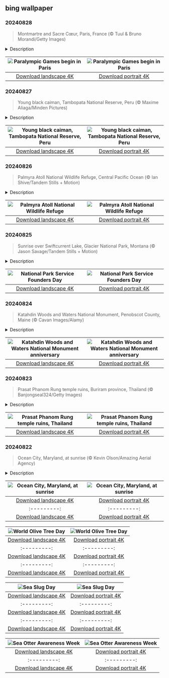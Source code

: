 ## bing wallpaper

### 20240828

> Montmartre and Sacre Cœur, Paris, France (© Tuul & Bruno Morandi/Getty Images)

<details>
<summary>Description</summary>

> The Summer Paralympic Games get underway in Paris today. Over 4,000 athletes with a range of disabilities from all around the world will meet in the French capital to compete across 549 different events. For its first time hosting the Summer Paralympics, the city has got something special in store for the opening ceremony. Delegations from 184 nations will parade down the iconic Champs-Élysées to the Place de la Concorde, rather than entering a stadium. The first official Paralympic Games were held in Rome in 1960. Twenty-three nations took part, competing in eight sports, including wheelchair basketball and Para athletics.
> 
> Today's image takes us to an icon of Parisian life: the Sacré-Cœur Basilica in the Montmartre neighborhood. The church, which was completed in 1914, stands at the top of one of the highest points in Paris. It offers impressive views over the city, taking in the Eiffel Tower, Notre Dame, the Panthéon, and much more. If you're in Paris to enjoy the Paralympics, it's the perfect spot to soak up the beauty of the host city.
> 
> 

</details>

| ![Paralympic Games begin in Paris](https://cn.bing.com/th?id=OHR.ParalympicsParis_EN-US0355511969_UHD.jpg&pid=hp&w=400&h=224&rs=1&c=4) | ![Paralympic Games begin in Paris](https://cn.bing.com/th?id=OHR.ParalympicsParis_EN-US0355511969_1080x1920.jpg&pid=hp&w=155&h=315&rs=1&c=4) |
|:---------:|:---------:|
| [Download landscape 4K](https://cn.bing.com/th?id=OHR.ParalympicsParis_EN-US0355511969_UHD.jpg) | [Download portrait 4K](https://cn.bing.com/th?id=OHR.ParalympicsParis_EN-US0355511969_1080x1920.jpg) |

### 20240827

> Young black caiman, Tambopata National Reserve, Peru (© Maxime Aliaga/Minden Pictures)

<details>
<summary>Description</summary>

> Today's image features a black caiman, South America's stealthy river giant, in the Tambopata National Reserve of Peru. These caimans are the largest species in the alligator family, growing up to 20 feet and weighing as much as 1,000 pounds. Their dark color helps them blend into the murky depths. These carnivorous creatures thrive in freshwater environments such as slow-moving rivers, lakes, and seasonally flooded savannas. From these waters, they hunt for birds, fish, turtles, and occasionally big mammals. Black caimans play an important role in making sure ecosystems stay balanced by keeping the populations of their prey under control. More caimans mean fewer piranhas, which attack cattle, and fewer capybaras, which can cause crop damage.
> 
> 
> 
> 

</details>

| ![Young black caiman, Tambopata National Reserve, Peru](https://cn.bing.com/th?id=OHR.YoungCaiman_EN-US8572688559_UHD.jpg&pid=hp&w=400&h=224&rs=1&c=4) | ![Young black caiman, Tambopata National Reserve, Peru](https://cn.bing.com/th?id=OHR.YoungCaiman_EN-US8572688559_1080x1920.jpg&pid=hp&w=155&h=315&rs=1&c=4) |
|:---------:|:---------:|
| [Download landscape 4K](https://cn.bing.com/th?id=OHR.YoungCaiman_EN-US8572688559_UHD.jpg) | [Download portrait 4K](https://cn.bing.com/th?id=OHR.YoungCaiman_EN-US8572688559_1080x1920.jpg) |

### 20240826

> Palmyra Atoll National Wildlife Refuge, Central Pacific Ocean (© Ian Shive/Tandem Stills + Motion)

<details>
<summary>Description</summary>

> Welcome to this eco-travelers' paradise in the middle of the Pacific. Situated halfway between Hawaii and American Samoa, the Palmyra Atoll National Wildlife Refuge was established in 2001 to conserve, manage, and restore the nation's fish, wildlife, plants, and habitats.
> 
> Home to a vast reef system, this atoll has three shallow lagoons, and numerous sandy and reef-rock islets with vegetation like coconut palms, Scaevola, and towering Pisonia trees. But wait, there's more. The lush greenery here is a bustling neighborhood that is home to over a million birds from 29 different species, like masked booby, great frigatebird, and sooty tern. It is also one of the few places outside the Galápagos Islands where red-footed boobies are found. There is a huge variety of marine wildlife in and around the atoll, including green sea turtles, hawksbill turtles, and the mighty coconut crab, the world's largest land invertebrate.
> 
> 

</details>

| ![Palmyra Atoll National Wildlife Refuge](https://cn.bing.com/th?id=OHR.PalmyraAtoll_EN-US8399787979_UHD.jpg&pid=hp&w=400&h=224&rs=1&c=4) | ![Palmyra Atoll National Wildlife Refuge](https://cn.bing.com/th?id=OHR.PalmyraAtoll_EN-US8399787979_1080x1920.jpg&pid=hp&w=155&h=315&rs=1&c=4) |
|:---------:|:---------:|
| [Download landscape 4K](https://cn.bing.com/th?id=OHR.PalmyraAtoll_EN-US8399787979_UHD.jpg) | [Download portrait 4K](https://cn.bing.com/th?id=OHR.PalmyraAtoll_EN-US8399787979_1080x1920.jpg) |

### 20240825

> Sunrise over Swiftcurrent Lake, Glacier National Park, Montana (© Jason Savage/Tandem Stills + Motion)

<details>
<summary>Description</summary>

> Join us as we celebrate the American wilderness on National Park Service Founders Day. Today we honor the foresight of visionaries who spearheaded the creation of the NPS. This organization was established by President Woodrow Wilson to conserve wildlife, maintain natural landscapes, preserve historical artifacts, and offer educational programs. You can enjoy this day by visiting one of 429 national parks in the country and diving into ranger-led programs, volunteer efforts, and celebratory events to learn more about the history.
> 
> If you're in Montana, you can explore Glacier National Park, which was established in 1910. Glacier has more than 700 lakes, two mountain ranges, and vast forests teeming with life, which earned it the moniker 'Crown of the Continent.' With its 25 glaciers, it is a vital study ground for scientists monitoring climate change. Spread across approximately 1,013,000 acres, the park protects animals such as grizzly bears, moose, elks, and mountain goats. Glacier National Park also houses the Going-to-the-Sun Road, over 700 miles of trails, and the awe-inspiring vistas of Swiftcurrent Lake, seen in today's image.
> 
> 

</details>

| ![National Park Service Founders Day](https://cn.bing.com/th?id=OHR.SwiftcurrentLake_EN-US8272209593_UHD.jpg&pid=hp&w=400&h=224&rs=1&c=4) | ![National Park Service Founders Day](https://cn.bing.com/th?id=OHR.SwiftcurrentLake_EN-US8272209593_1080x1920.jpg&pid=hp&w=155&h=315&rs=1&c=4) |
|:---------:|:---------:|
| [Download landscape 4K](https://cn.bing.com/th?id=OHR.SwiftcurrentLake_EN-US8272209593_UHD.jpg) | [Download portrait 4K](https://cn.bing.com/th?id=OHR.SwiftcurrentLake_EN-US8272209593_1080x1920.jpg) |

### 20240824

> Katahdin Woods and Waters National Monument, Penobscot County, Maine (© Cavan Images/Alamy)

<details>
<summary>Description</summary>

> Welcome to Katahdin, where dense woodlands and pristine waterways stretch out as far as the eye can see. Covering nearly 87,500 acres, this new national monument was established eight years ago today. Maine's logging industry was a big part of this region for over a hundred years but declined toward the end of the 19th century. Efforts to preserve its landscape were spearheaded by philanthropist Roxanne Quimby. She started buying land near Baxter State Park in 2001 and donated it to the federal government in 2016, ensuring its preservation for future generations.
> 
> Katahdin Woods and Waters' diverse ecosystem is home to many animals, including moose, black bear, Canada lynx, and bald eagles. Hiking, canoeing, and camping are among popular activities, and it has some of the darkest skies in the country, making it a great place for stargazing.
> 
> 

</details>

| ![Katahdin Woods and Waters National Monument anniversary](https://cn.bing.com/th?id=OHR.KatahdinWoods_EN-US8182768375_UHD.jpg&pid=hp&w=400&h=224&rs=1&c=4) | ![Katahdin Woods and Waters National Monument anniversary](https://cn.bing.com/th?id=OHR.KatahdinWoods_EN-US8182768375_1080x1920.jpg&pid=hp&w=155&h=315&rs=1&c=4) |
|:---------:|:---------:|
| [Download landscape 4K](https://cn.bing.com/th?id=OHR.KatahdinWoods_EN-US8182768375_UHD.jpg) | [Download portrait 4K](https://cn.bing.com/th?id=OHR.KatahdinWoods_EN-US8182768375_1080x1920.jpg) |

### 20240823

> Prasat Phanom Rung temple ruins, Buriram province, Thailand (© Banjongseal324/Getty Images)

<details>
<summary>Description</summary>

> Today, let us step into the Phanom Rung Historical Park in Buriram province, Thailand. Here, Khmer architecture and history come to life. Built between the 10th and 13th centuries, this remarkable site served as a Hindu temple dedicated to the god Shiva. It is on the rim of an extinct volcano, offering views of the surrounding paddy fields and the towering Dongrek Mountains of Cambodia in the distance.
> 
> With its earthen terraces, the 500-foot promenade leading up to the main gate is one of the most striking features in the park. A long passage lined with sandstone pillars, it leads to the first of three bridges symbolizing the transition from the mortal realm to the divine. At the top, the shrine showcases a wealth of religious motifs, including Hindu sculptures. The annual festival of Phanom Rung, held in April, attracts many who gather to witness the sun's rays aligning with the 15 doorways of the temple and lighting up the inner sanctum.
> 
> 

</details>

| ![Prasat Phanom Rung temple ruins, Thailand](https://cn.bing.com/th?id=OHR.PrasatPhanom_EN-US7990643175_UHD.jpg&pid=hp&w=400&h=224&rs=1&c=4) | ![Prasat Phanom Rung temple ruins, Thailand](https://cn.bing.com/th?id=OHR.PrasatPhanom_EN-US7990643175_1080x1920.jpg&pid=hp&w=155&h=315&rs=1&c=4) |
|:---------:|:---------:|
| [Download landscape 4K](https://cn.bing.com/th?id=OHR.PrasatPhanom_EN-US7990643175_UHD.jpg) | [Download portrait 4K](https://cn.bing.com/th?id=OHR.PrasatPhanom_EN-US7990643175_1080x1920.jpg) |

### 20240822

> Ocean City, Maryland, at sunrise (© Kevin Olson/Amazing Aerial Agency)

<details>
<summary>Description</summary>

> Here is a beautiful coastal getaway offering endless fun and adventure—welcome to Ocean City, Maryland. Ocean City was a quiet fishing village until 1875, when the Atlantic Hotel opened its doors, marking the town's transformation into a burgeoning resort destination. Today, it is a popular vacation spot, with an iconic 3-mile-long boardwalk lined with restaurants, shops, and amusement parks. Pristine sandy beaches stretching over 10 miles are perfect for sunbathing, beach volleyball, or building sandcastles, and the ocean waters beckon for a refreshing swim. Ocean City is a charming retreat that draws visitors back time and again.
> 
> 
> 
> 

</details>

| ![Ocean City, Maryland, at sunrise](https://cn.bing.com/th?id=OHR.OceanCityMD_EN-US1389904046_UHD.jpg&pid=hp&w=400&h=224&rs=1&c=4) | ![Ocean City, Maryland, at sunrise](https://cn.bing.com/th?id=OHR.OceanCityMD_EN-US1389904046_1080x1920.jpg&pid=hp&w=155&h=315&rs=1&c=4) |
|:---------:|:---------:|
| [Download landscape 4K](https://cn.bing.com/th?id=OHR.OceanCityMD_EN-US1389904046_UHD.jpg) | [Download portrait 4K](https://cn.bing.com/th?id=OHR.OceanCityMD_EN-US1389904046_1080x1920.jpg) |=OHR.TetonSunrise_EN-US0849252457_1080x1920.jpg) |nload portrait 4K](https://cn.bing.com/th?id=OHR.HangCave_EN-US9374263509_1080x1920.jpg) |_UHD.jpg) | [Download portrait 4K](https://cn.bing.com/th?id=OHR.WatarrkaLizard_EN-US2106702347_1080x1920.jpg) |d landscape 4K](https://cn.bing.com/th?id=OHR.SmokyMountainTrail_EN-US9730767535_UHD.jpg) | [Download portrait 4K](https://cn.bing.com/th?id=OHR.SmokyMountainTrail_EN-US9730767535_1080x1920.jpg) |S6936891495_UHD.jpg) | [Download portrait 4K](https://cn.bing.com/th?id=OHR.BardenasBiosphere_EN-US6936891495_1080x1920.jpg) |D.jpg) | [Download portrait 4K](https://cn.bing.com/th?id=OHR.LesBravesNormandy_EN-US6707866678_1080x1920.jpg) |789937_1080x1920.jpg&pid=hp&w=155&h=315&rs=1&c=4) |
|:---------:|:---------:|
| [Download landscape 4K](https://cn.bing.com/th?id=OHR.Cecropia_EN-US9602789937_UHD.jpg) | [Download portrait 4K](https://cn.bing.com/th?id=OHR.Cecropia_EN-US9602789937_1080x1920.jpg) |though olive trees do not grow very tall, usually no more than 30 feet, they live a very long time. One of the oldest known trees in the world, in Portugal, is believed to be 3,350 years old. Many live for millennia, their trunks growing thick and gnarled, and their branches bearing fruit century after century. As civilizations rise and fall around them, these hardy trees remain resilient and steadfast.
> 
> 

</details>

| ![World Olive Tree Day](https://cn.bing.com/th?id=OHR.OliveTreeDay_EN-US9460125670_UHD.jpg&pid=hp&w=400&h=224&rs=1&c=4) | ![World Olive Tree Day](https://cn.bing.com/th?id=OHR.OliveTreeDay_EN-US9460125670_1080x1920.jpg&pid=hp&w=155&h=315&rs=1&c=4) |
|:---------:|:---------:|
| [Download landscape 4K](https://cn.bing.com/th?id=OHR.OliveTreeDay_EN-US9460125670_UHD.jpg) | [Download portrait 4K](https://cn.bing.com/th?id=OHR.OliveTreeDay_EN-US9460125670_1080x1920.jpg) |pid=hp&w=155&h=315&rs=1&c=4) |
|:---------:|:---------:|
| [Download landscape 4K](https://cn.bing.com/th?id=OHR.MonksMound_EN-US9323884241_UHD.jpg) | [Download portrait 4K](https://cn.bing.com/th?id=OHR.MonksMound_EN-US9323884241_1080x1920.jpg) |](https://cn.bing.com/th?id=OHR.Calacas_EN-US6430903741_UHD.jpg) | [Download portrait 4K](https://cn.bing.com/th?id=OHR.Calacas_EN-US6430903741_1080x1920.jpg) |.com/th?id=OHR.SealRiver_EN-US6267835630_1080x1920.jpg&pid=hp&w=155&h=315&rs=1&c=4) |
|:---------:|:---------:|
| [Download landscape 4K](https://cn.bing.com/th?id=OHR.SealRiver_EN-US6267835630_UHD.jpg) | [Download portrait 4K](https://cn.bing.com/th?id=OHR.SealRiver_EN-US6267835630_1080x1920.jpg) |e a more fitting name. Someone call Terry.
> 
> 

</details>

| ![Sea Slug Day](https://cn.bing.com/th?id=OHR.SeaAngel_EN-US5531672696_UHD.jpg&pid=hp&w=400&h=224&rs=1&c=4) | ![Sea Slug Day](https://cn.bing.com/th?id=OHR.SeaAngel_EN-US5531672696_1080x1920.jpg&pid=hp&w=155&h=315&rs=1&c=4) |
|:---------:|:---------:|
| [Download landscape 4K](https://cn.bing.com/th?id=OHR.SeaAngel_EN-US5531672696_UHD.jpg) | [Download portrait 4K](https://cn.bing.com/th?id=OHR.SeaAngel_EN-US5531672696_1080x1920.jpg) |OHR.DarkSkyAcadia_EN-US6966527964_1080x1920.jpg) |.bing.com/th?id=OHR.GoldenJellyfish_EN-US6743816471_1080x1920.jpg&pid=hp&w=155&h=315&rs=1&c=4) |
|:---------:|:---------:|
| [Download landscape 4K](https://cn.bing.com/th?id=OHR.GoldenJellyfish_EN-US6743816471_UHD.jpg) | [Download portrait 4K](https://cn.bing.com/th?id=OHR.GoldenJellyfish_EN-US6743816471_1080x1920.jpg) |ng.com/th?id=OHR.LastDollarRoad_EN-US7923638318_UHD.jpg&pid=hp&w=400&h=224&rs=1&c=4) | ![First day of autumn](https://cn.bing.com/th?id=OHR.LastDollarRoad_EN-US7923638318_1080x1920.jpg&pid=hp&w=155&h=315&rs=1&c=4) |
|:---------:|:---------:|
| [Download landscape 4K](https://cn.bing.com/th?id=OHR.LastDollarRoad_EN-US7923638318_UHD.jpg) | [Download portrait 4K](https://cn.bing.com/th?id=OHR.LastDollarRoad_EN-US7923638318_1080x1920.jpg) |ppers who hunted otters to near extinction before they were protected by law. Although sea otter populations have rebounded, they are still considered endangered. Otters live along the Pacific Coast of North America, from California up to Alaska. Although they can walk on land, they almost never find the need or desire to, even when it's nap time. When they're ready for a snooze, they'll raft up, wrap themselves in a strand of kelp to keep them from drifting away, and recline on the world's biggest waterbed.

</details>

| ![Sea Otter Awareness Week](https://cn.bing.com/th?id=OHR.SitkaOtters_EN-US7714053956_UHD.jpg&pid=hp&w=400&h=224&rs=1&c=4) | ![Sea Otter Awareness Week](https://cn.bing.com/th?id=OHR.SitkaOtters_EN-US7714053956_1080x1920.jpg&pid=hp&w=155&h=315&rs=1&c=4) |
|:---------:|:---------:|
| [Download landscape 4K](https://cn.bing.com/th?id=OHR.SitkaOtters_EN-US7714053956_UHD.jpg) | [Download portrait 4K](https://cn.bing.com/th?id=OHR.SitkaOtters_EN-US7714053956_1080x1920.jpg) |oo_EN-US7569665443_UHD.jpg&pid=hp&w=400&h=224&rs=1&c=4) | ![World Bamboo Day](https://cn.bing.com/th?id=OHR.ArashiyamaBamboo_EN-US7569665443_1080x1920.jpg&pid=hp&w=155&h=315&rs=1&c=4) |
|:---------:|:---------:|
| [Download landscape 4K](https://cn.bing.com/th?id=OHR.ArashiyamaBamboo_EN-US7569665443_UHD.jpg) | [Download portrait 4K](https://cn.bing.com/th?id=OHR.ArashiyamaBamboo_EN-US7569665443_1080x1920.jpg) |
